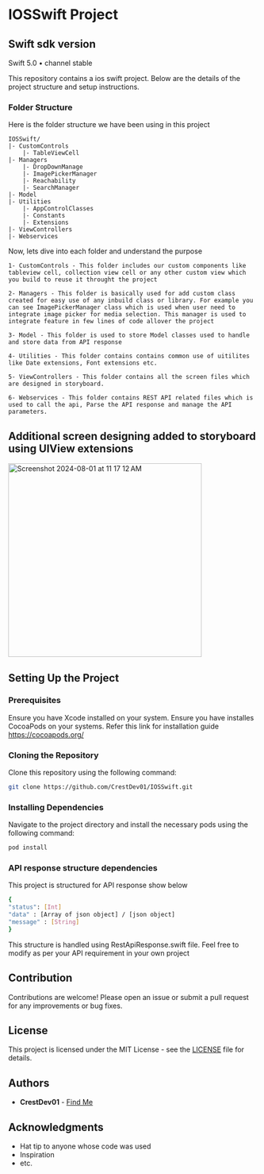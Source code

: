 # IOSSwift Project

## Swift sdk version

Swift 5.0 • channel stable

This repository contains a ios swift project. Below are the details of the project structure and setup instructions.

### Folder Structure

Here is the folder structure we have been using in this project

```
IOSSwift/
|- CustomControls
    |- TableViewCell
|- Managers
    |- DropDownManage
    |- ImagePickerManager
    |- Reachability
    |- SearchManager
|- Model
|- Utilities
    |- AppControlClasses
    |- Constants
    |- Extensions
|- ViewControllers
|- Webservices

```

Now, lets dive into each folder and understand the purpose

```
1- CustomControls - This folder includes our custom components like tableview cell, collection view cell or any other custom view which you build to reuse it throught the project

2- Managers - This folder is basically used for add custom class created for easy use of any inbuild class or library. For example you can see ImagePickerManager class which is used when user need to integrate image picker for media selection. This manager is used to integrate feature in few lines of code allover the project

3- Model - This folder is used to store Model classes used to handle and store data from API response

4- Utilities - This folder contains contains common use of uitilites like Date extensions, Font extensions etc.
 
5- ViewControllers - This folder contains all the screen files which are designed in storyboard. 

6- Webservices - This folder contains REST API related files which is used to call the api, Parse the API response and manage the API parameters.

```
## Additional screen designing added to storyboard using UIView extensions

<img width="390" alt="Screenshot 2024-08-01 at 11 17 12 AM" src="https://github.com/user-attachments/assets/92c3f72b-1061-4a99-abdc-76341405e41c">

## Setting Up the Project

### Prerequisites

Ensure you have Xcode installed on your system. 
Ensure you have installes CocoaPods on your systems. Refer this link for installation guide https://cocoapods.org/

### Cloning the Repository

Clone this repository using the following command:

```sh
git clone https://github.com/CrestDev01/IOSSwift.git
```

### Installing Dependencies

Navigate to the project directory and install the necessary pods using the following command:

```sh
pod install
```
### API response structure dependencies

This project is structured for API response show below
```sh
{
"status": [Int]
"data" : [Array of json object] / [json object]
"message" : [String]
}
```
This structure is handled using RestApiResponse.swift file. Feel free to modify as per your API requirement in your own project 

## Contribution

Contributions are welcome! Please open an issue or submit a pull request for any improvements or bug fixes.

## License

This project is licensed under the MIT License - see the [LICENSE](LICENSE) file for details.

## Authors

- **CrestDev01** - [Find Me](https://github.com/CrestDev01)

## Acknowledgments

- Hat tip to anyone whose code was used
- Inspiration
- etc.



